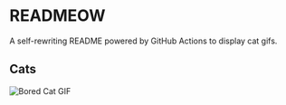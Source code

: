# READMEOW

A self-rewriting README powered by GitHub Actions to display cat gifs.

## Cats

![Bored Cat GIF](https://media3.giphy.com/media/v1.Y2lkPTlhY2QwMmRhczZjbXVkbm1qMGJlYnM1MTNucjQ1YzdmdWVpMGl2NGMxZm9tanpvNCZlcD12MV9naWZzX3NlYXJjaCZjdD1n/mlvseq9yvZhba/200.gif)
